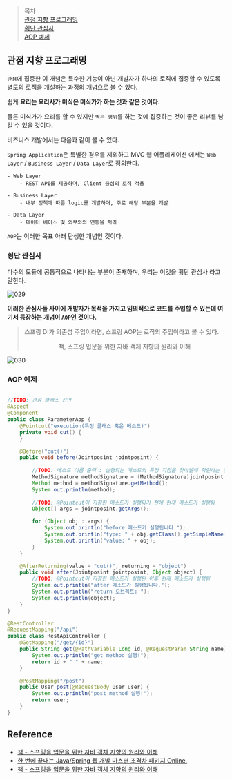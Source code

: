 
> 목차 <br>
> [관점 지향 프로그래밍](#관점-지향-프로그래밍)<br>
> [횡단 관심사](#횡단-관심사)<br>
> [AOP 예제](#AOP-예제)<br>

 
## 관점 지향 프로그래밍

`관점`에 집중한 이 개념은 특수한 기능이 아닌 개발자가 하나의 로직에 집중할 수 있도록 별도의 로직을 개설하는 과정의 개념으로 볼 수 있다.

쉽게 **요리는 요리사가 미식은 미식가가 하는 것과 같은 것이다.** 

물론 미식가가 요리를 할 수 있지만 `먹는 행위`를 하는 것에 집중하는 것이 좋은 리뷰를 남길 수 있을 것이다.


비즈니스 개발에서는 다음과 같이 볼 수 있다.

`Spring Application`은 특별한 경우를 제외하고 MVC 웹 어플리케이션 에서는 `Web Layer` / `Business Layer` / `Data Layer`로 정의한다.

```
- Web Layer
    - REST API를 제공하며, Client 중심의 로직 적용

- Business Layer
    - 내부 정책에 따른 logic를 개발하며, 주로 해당 부분을 개발

- Data Layer
    - 데이터 베이스 및 외부와의 연동을 처리
```

`AOP`는 이러한 목표 아래 탄생한 개념인 것이다.

### 횡단 관심사

다수의 모듈에 공통적으로 나타나는 부분이 존재하며, 우리는 이것을 횡단 관심사 라고 말한다.

![029](https://user-images.githubusercontent.com/65659478/160230827-6d90b6ec-56fc-4dae-badc-5a2ac6c05262.jpg)

**이러한 관심사들 사이에 개발자가 목적을 가지고 임의적으로 코드를 주입할 수 있는데 여기서 등장하는 개념이 `AOP`인 것이다.**

> 스프링 DI가 의존성 주입이라면, 스프링 AOP는 로직의 주입이라고 볼 수 있다.
> 
>  <center>책, 스프링 입문을 위한 자바 객체 지향의 원리와 이해</center>

![030](https://user-images.githubusercontent.com/65659478/160230970-432ed18d-3d73-487b-9653-891d5d9e027b.jpg)

### AOP 예제

```java

//TODO: 관점 클래스 선언
@Aspect
@Component
public class ParameterAop {
    @Pointcut("execution(특정 클래스 혹은 메소드)")
    private void cut() {
    }

    @Before("cut()")
    public void before(Jointposint jointposint) {
        
        //TODO: 메소드 이름 출력 : 실행되는 메소드의 특정 지점을 찾아낼때 학인하는 방법 
        MethodSignature methodSignature = (MethodSignature)jointposint.getSignature();
        Method method = methodSignature.getMethod();
        System.out.println(method);
        
        //TODO: @Pointcut이 지정한 메소드가 실행되기 전에 현재 메소드가 실행됨
        Object[] args = jointposint.getArgs();

        for (Object obj : args) {
            System.out.println("before 메소드가 실행됩니다.");
            System.out.println("type: " + obj.getClass().getSimpleName());
            System.out.println("value: " + obj);
        }
    }

    @AfterReturning(value = "cut()", returning = "object")
    public void after(Jointposint jointposint, Object object) {
        //TODO: @Pointcut이 지정한 메소드가 실행된 이후 현재 메소드가 실행됨
        System.out.println("after 메소드가 실행됩니다.");
        System.out.println("return 오브젝트: ");
        System.out.println(object);
    }
}

@RestController
@RequestMapping("/api")
public class RestApiController {
    @GetMapping("/get/{id}")
    public String get(@PathVariable Long id, @RequestParam String name) {
        System.out.println("get method 실행!");
        return id + " " + name;
    }

    @PostMapping("/post")
    public User post(@RequestBody User user) {
        System.out.println("post method 실행!");
        return user;
    }
}
```




## Reference

- [책 - 스프링을 입문을 위한 자바 객체 지향의 원리와 이해](https://www.aladin.co.kr/shop/wproduct.aspx?ItemId=55641908)
- [한 번에 끝내는 Java/Spring 웹 개발 마스터 초격차 패키지 Online.]()
- [책 - 스프링을 입문을 위한 자바 객체 지향의 원리와 이해](https://www.aladin.co.kr/shop/wproduct.aspx?ItemId=55641908)